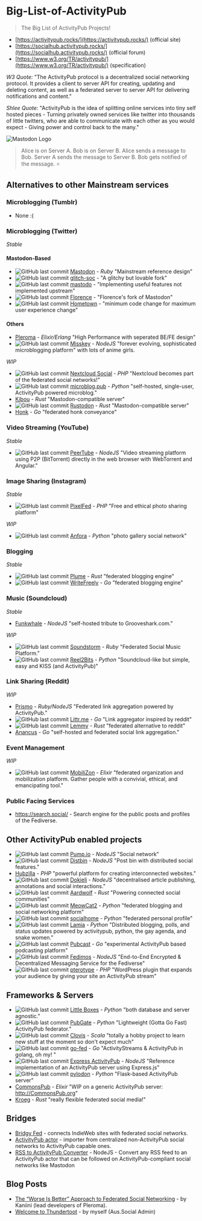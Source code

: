 # Big-List-of-ActivityPub
> The Big List of ActivityPub Projects!

* [https://activitypub.rocks/](https://activitypub.rocks/) (official site)
* [https://socialhub.activitypub.rocks/](https://socialhub.activitypub.rocks/) (official forum)
* [https://www.w3.org/TR/activitypub/](https://www.w3.org/TR/activitypub/) (specification)

*W3 Quote:* "The ActivityPub protocol is a decentralized social networking protocol. It provides a client to server API for creating, updating and deleting content, as well as a federated server to server API for delivering notifications and content."

*Shlee Quote:* "ActivityPub is the idea of splitting online services into tiny self hosted pieces - Turning privately owned services like twitter into thousands of little twitters, who are able to communicate with each other as you would expect - Giving power and control back to the many."

![Mastodon Logo](https://camo.githubusercontent.com/24f50a04efd1bc2b6893a9fe65387aef918d7b93/68747470733a2f2f626c6f672e6a6f696e6d6173746f646f6e2e6f72672f323031382f30362f7768792d61637469766974797075622d69732d7468652d6675747572652f657a6769662d322d363066316230303430332e676966)
> Alice is on Server A. Bob is on Server B. Alice sends a message to Bob. Server A sends the message to Server B. Bob gets notified of the message. :star:


## Alternatives to other Mainstream services

### Microblogging (Tumblr)
* None :(

### Microblogging (Twitter)
_Stable_
#### Mastodon-Based
* ![GitHub last commit](https://img.shields.io/github/last-commit/tootsuite/mastodon.svg?style=plastic) [Mastodon](https://github.com/tootsuite/mastodon) - _Ruby_ "Mainstream reference design"
* ![GitHub last commit](https://img.shields.io/github/last-commit/glitch-soc/mastodon.svg?style=plastic) [glitch-soc](https://github.com/glitch-soc/mastodon/) - "A glitchy but lovable fork"
* ![GitHub last commit](https://img.shields.io/github/last-commit/gled-rs/mastodo.svg?style=plastic) [mastodo](https://github.com/gled-rs/mastodo) - "Implementing useful features not implemented upstream"
* ![GitHub last commit](https://img.shields.io/github/last-commit/florence-social/mastodon-fork.svg?style=plastic) [Florence](https://github.com/florence-social/mastodon-fork) - "Florence's fork of Mastodon"
* ![GitHub last commit](https://img.shields.io/github/last-commit/hometown-fork/hometown.svg?style=plastic) [Hometown](https://github.com/hometown-fork/hometown) - "minimum code change for maximum user experience change"
  
#### Others
* [Pleroma](https://pleroma.social/) - _Elixir/Erlang_ "High Performance with seperated BE/FE design"
* ![GitHub last commit](https://img.shields.io/github/last-commit/syuilo/misskey.svg?style=plastic) [Misskey](https://github.com/syuilo/misskey) - _NodeJS_ "forever evolving, sophisticated microblogging platform" with lots of anime girls. 

_WIP_
* ![GitHub last commit](https://img.shields.io/github/last-commit/nextcloud/social.svg?style=plastic) [Nextcloud Social](https://github.com/nextcloud/social) - _PHP_ "Nextcloud becomes part of the federated social networks!"
* ![GitHub last commit](https://img.shields.io/github/last-commit/tsileo/microblog.pub.svg?style=plastic) [microblog.pub](https://github.com/tsileo/microblog.pub) - _Python_ "self-hosted, single-user, ActivityPub powered microblog."
* [Kibou](https://git.cybre.club/kibouproject/kibou) - _Rust_ "Mastodon-compatible server"
* ![GitHub last commit](https://img.shields.io/github/last-commit/rustodon/rustodon.svg?style=plastic) [Rustodon](https://github.com/rustodon/rustodon) - _Rust_ "Mastodon-compatible server"
* [Honk](https://humungus.tedunangst.com/r/honk) - _Go_ "federated honk conveyance"

### Video Streaming (YouTube)
_Stable_
* ![GitHub last commit](https://img.shields.io/github/last-commit/Chocobozzz/PeerTube.svg?style=plastic) [PeerTube](https://github.com/Chocobozzz/PeerTube) - _NodeJS_ "Video streaming platform using P2P (BitTorrent) directly in the web browser with WebTorrent and Angular."

### Image Sharing (Instagram)
_Stable_
* ![GitHub last commit](https://img.shields.io/github/last-commit/pixelfed/pixelfed.svg?style=plastic) [PixelFed](https://github.com/pixelfed/pixelfed) - _PHP_ "Free and ethical photo sharing platform"

_WIP_
* ![GitHub last commit](https://img.shields.io/github/last-commit/anforaProject/anfora.svg?style=plastic) [Anfora](https://github.com/anforaProject/anfora) - _Python_ "photo gallery social network"

### Blogging
_Stable_
* ![GitHub last commit](https://img.shields.io/github/last-commit/Plume-org/Plume.svg?style=plastic) [Plume](https://github.com/Plume-org/Plume) - _Rust_ "federated blogging engine"
* ![GitHub last commit](https://img.shields.io/github/last-commit/writeas/writefreely.svg?style=plastic) [WriteFreely](https://github.com/writeas/writefreely) - _Go_ "federated blogging engine"

### Music (Soundcloud)
_Stable_
* [Funkwhale](https://dev.funkwhale.audio/funkwhale/funkwhale) - _NodeJS_ "self-hosted tribute to Grooveshark.com."

_WIP_
* ![GitHub last commit](https://img.shields.io/github/last-commit/weathermen/soundstorm.svg?style=plastic) [Soundstorm](https://github.com/weathermen/soundstorm) - _Ruby_ "Federated Social Music Platform."
* ![GitHub last commit](https://img.shields.io/github/last-commit/rhaamo/reel2bits.svg?style=plastic) [Reel2Bits](https://github.com/rhaamo/reel2bits) - _Python_ "Soundcloud-like but simple, easy and KISS (and ActivityPub)"

### Link Sharing (Reddit)
_WIP_
* [Prismo](https://gitlab.com/prismosuite/prismo) - _Ruby/NodeJS_ "Federated link aggregation powered by ActivityPub."
* ![GitHub last commit](https://img.shields.io/github/last-commit/mariusor/littr.go.svg?style=plastic) [Littr.me](https://github.com/mariusor/littr.go) - _Go_ "Link aggregator inspired by reddit"
* ![GitHub last commit](https://img.shields.io/github/last-commit/dessalines/lemmy.svg?style=plastic) [Lemmy](https://github.com/dessalines/lemmy) - _Rust_ "federated alternative to reddit"
* [Anancus](https://gitlab.com/tuxether/anancus) - _Go_ "self-hosted and federated social link aggregation."

### Event Management
_WIP_
* ![GitHub last commit](https://img.shields.io/github/last-commit/framasoft/mobilizon.svg?style=plastic) [MobiliZon](https://framagit.org/framasoft/mobilizon/) - _Elixir_  "federated organization and mobilization platform. Gather people with a convivial, ethical, and emancipating tool."

### Public Facing Services
* https://search.social/ - Search engine for the public posts and profiles of the Fediverse.

## Other ActivityPub enabled projects
* ![GitHub last commit](https://img.shields.io/github/last-commit/pump-io/pump.io.svg?style=plastic) [Pump.io](https://github.com/pump-io/pump.io) - _NodeJS_ "Social network"
* ![GitHub last commit](https://img.shields.io/github/last-commit/gobengo/distbin.svg?style=plastic) [Distbin](https://github.com/gobengo/distbin) - _NodeJS_ "Post bin with distributed social features."
* [Hubzilla](https://framagit.org/hubzilla/core) - _PHP_ "powerful platform for creating interconnected websites."
* ![GitHub last commit](https://img.shields.io/github/last-commit/linkeddata/dokieli.svg?style=plastic) [Dokieli](https://github.com/linkeddata/dokieli) - _NodeJS_ "decentralised article publishing, annotations and social interactions."
* ![GitHub last commit](https://img.shields.io/github/last-commit/Aardwolf-Social/aardwolf.svg?style=plastic) [Aardwolf](https://github.com/Aardwolf-Social/aardwolf) - _Rust_ "Powering connected social communities"
* ![GitHub last commit](https://img.shields.io/github/last-commit/cabalamat/meowcat2.svg?style=plastic) [MeowCat2](https://github.com/cabalamat/meowcat2) - _Python_ "federated blogging and social networking platform"
* ![GitHub last commit](https://img.shields.io/github/last-commit/jaywink/socialhome.svg?style=plastic) [socialhome](https://github.com/jaywink/socialhome) - _Python_ "federated personal profile"
* ![GitHub last commit](https://img.shields.io/github/last-commit/Scarly-Cat/lamia.svg?style=plastic) [Lamia](https://github.com/Scarly-Cat/lamia) - _Python_ "Distributed blogging, polls, and status updates powered by activitypub, python, the gay agenda, and snake women."
* ![GitHub last commit](https://img.shields.io/github/last-commit/pubcast/pubcast.svg?style=plastic) [Pubcast](https://github.com/pubcast/pubcast) - _Go_ "experimental ActivityPub based podcasting platform"
* ![GitHub last commit](https://img.shields.io/github/last-commit/fedimos/server.svg?style=plastic) [Fedimos](https://github.com/fedimos/server) - _NodeJS_ "End-to-End Encrypted & Decentralized Messaging Service for the Fediverse"
* ![GitHub last commit](https://img.shields.io/github/last-commit/pterotype-project/pterotype.svg?style=plastic) [pterotype](https://github.com/pterotype-project/pterotype) - _PHP_ "WordPress plugin that expands your audience by giving your site an ActivityPub stream"


## Frameworks & Servers
* ![GitHub last commit](https://img.shields.io/github/last-commit/tsileo/little-boxes.svg?style=plastic) [Little Boxes](https://github.com/tsileo/little-boxes) -  _Python_ "both database and server agnostic."
* ![GitHub last commit](https://img.shields.io/github/last-commit/autogestion/pubgate.svg?style=plastic) [PubGate](https://github.com/autogestion/pubgate) - _Python_ "Lightweight (Gotta Go Fast) ActivityPub federator."
* ![GitHub last commit](https://img.shields.io/github/last-commit/WellFactored/clovis.svg?style=plastic) [Clovis](https://github.com/WellFactored/clovis) - _Scala_ "totally a hobby project to learn new stuff at the moment so don't expect much"
* ![GitHub last commit](https://img.shields.io/github/last-commit/go-fed/activity.svg?style=plastic) [go-fed](https://github.com/go-fed/activity) - _Go_ "ActivityStreams & ActivityPub in golang, oh my! "
* ![GitHub last commit](https://img.shields.io/github/last-commit/dariusk/express-activitypub.svg?style=plastic) [Express ActivityPub](https://github.com/dariusk/express-activitypub) - _NodeJS_ "Reference implementation of an ActivityPub server using Express.js"
* ![GitHub last commit](https://img.shields.io/github/last-commit/rowanlupton/pylodon.svg?style=plastic) [pylodon](https://github.com/rowanlupton/pylodon) - _Python_ "Flask-based ActivityPub server"
* [CommonsPub](https://gitlab.com/CommonsPub/Server) - _Elixir_ "WIP on a generic ActivityPub server: http://CommonsPub.org"
* [Kroeg](https://puckipedia.com/kroeg) - _Rust_ "really flexible federated social media!"

## Bridges
* [Bridgy Fed](https://fed.brid.gy/) - connects IndieWeb sites with federated social networks.
* [ActivityPub actor](https://activitypub.actor/) - importer from centralized non-ActivityPub social networks to ActivityPub capable ones.
* [RSS to ActivityPub Converter](https://github.com/dariusk/rss-to-activitypub) - NodeJS - Convert any RSS feed to an ActivityPub actor that can be followed on ActivityPub-compliant social networks like Mastodon

## Blog Posts
* [The “Worse Is Better” Approach to Federated Social Networking](https://blog.dereferenced.org/activitypub-the-worse-is-better-approach-to-federated-social-networking) - by Kaniini (lead developers of Pleroma).
* [Welcome to Thundertoot](https://medium.com/@mrshlee/aus-social-welcome-to-thundertoot-59d881ad573) - by myself (Aus.Social Admin)
